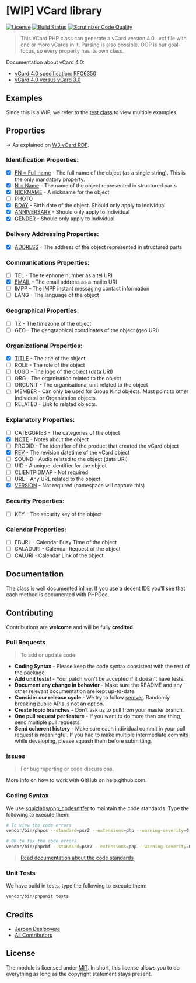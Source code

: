 # [WIP] VCard library

<!--[![Latest Stable Version](http://img.shields.io/packagist/v/jeroendesloovere/vcard.svg)](https://packagist.org/packages/jeroendesloovere/vcard)-->
[![License](http://img.shields.io/badge/license-MIT-lightgrey.svg)](https://github.com/jeroendesloovere/vcard/blob/master/LICENSE)
[![Build Status](https://travis-ci.org/jeroendesloovere/vcard.svg?branch=new-version)](https://travis-ci.org/jeroendesloovere/vcard)
[![Scrutinizer Code Quality](https://scrutinizer-ci.com/g/jeroendesloovere/vcard/badges/quality-score.png?b=new-version)](https://scrutinizer-ci.com/g/jeroendesloovere/vcard/?branch=new-version)

> This VCard PHP class can generate a vCard version 4.0. .vcf file with one or more vCards in it. Parsing is also possible. OOP is our goal-focus, so every property has its own class.

Documentation about vCard 4.0:
* [vCard 4.0 specification: RFC6350](https://tools.ietf.org/html/rfc6350)
* [vCard 4.0 versus vCard 3.0](https://devguide.calconnect.org/vCard/vcard-4/)

## Examples

Since this is a WIP, we refer to the [test class](tests/VCardTest.php) to view multiple examples.

## Properties

-> As explained on [W3 vCard RDF](https://www.w3.org/TR/vcard-rdf/).

### Identification Properties:
* [x] [FN = Full name](./src/Property/FullName.php) - The full name of the object (as a single string). This is the only mandatory property.
* [x] [N = Name](./src/Property/Name.php) - The name of the object represented in structured parts
* [x] [NICKNAME](./src/Property/Nickname.php) - A nickname for the object
* [ ] PHOTO
* [x] [BDAY](./src/Property/Birthdate.php) - Birth date of the object. Should only apply to Individual
* [x] [ANNIVERSARY](./src/Property/Anniversary.php) - Should only apply to Individual
* [x] [GENDER](./src/Property/Gender.php) - Should only apply to Individual

### Delivery Addressing Properties:
* [x] [ADDRESS](./src/Property/Address.php) - The address of the object represented in structured parts

### Communications Properties:
* [ ] TEL - The telephone number as a tel URI
* [x] [EMAIL](./src/Property/Email.php) - The email address as a mailto URI
* [ ] IMPP - The IMPP instant messaging contact information
* [ ] LANG - The language of the object

### Geographical Properties:
* [ ] TZ - The timezone of the object
* [ ] GEO - The geographical coordinates of the object (geo URI)

### Organizational Properties:
* [x] [TITLE](./src/Property/Title.php) - The title of the object
* [ ] ROLE - The role of the object
* [ ] LOGO - The logo of the object (data URI)
* [ ] ORG - The organisation related to the object
* [ ] ORGUNIT - The organisational unit related to the object
* [ ] MEMBER - Can only be used for Group Kind objects. Must point to other Individual or Organization objects.
* [ ] RELATED - Link to related objects.

### Explanatory Properties:
* [ ] CATEGORIES - The categories of the object
* [x] [NOTE](./src/Property/Note.php) - Notes about the object
* [ ] PRODID - The identifier of the product that created the vCard object
* [X] [REV](./src/Property/Parameter/Revision.php) - The revision datetime of the vCard object
* [ ] SOUND - Audio related to the object (data URI)
* [ ] UID - A unique identifier for the object
* [ ] CLIENTPIDMAP - Not required
* [ ] URL - Any URL related to the object
* [X] [VERSION](./src/Property/Parameter/Version.php) - Not required (namespace will capture this)

### Security Properties:
* [ ] KEY - The security key of the object

### Calendar Properties:
* [ ] FBURL - Calendar Busy Time of the object
* [ ] CALADURI - Calendar Request of the object
* [ ] CALURI - Calendar Link of the object

## Documentation

The class is well documented inline. If you use a decent IDE you'll see that each method is documented with PHPDoc.

## Contributing

Contributions are **welcome** and will be fully **credited**.

### Pull Requests

> To add or update code

- **Coding Syntax** - Please keep the code syntax consistent with the rest of the package.
- **Add unit tests!** - Your patch won't be accepted if it doesn't have tests.
- **Document any change in behavior** - Make sure the README and any other relevant documentation are kept up-to-date.
- **Consider our release cycle** - We try to follow [semver](http://semver.org/). Randomly breaking public APIs is not an option.
- **Create topic branches** - Don't ask us to pull from your master branch.
- **One pull request per feature** - If you want to do more than one thing, send multiple pull requests.
- **Send coherent history** - Make sure each individual commit in your pull request is meaningful. If you had to make multiple intermediate commits while developing, please squash them before submitting.

### Issues

> For bug reporting or code discussions.

More info on how to work with GitHub on help.github.com.

### Coding Syntax

We use [squizlabs/php_codesniffer](https://packagist.org/packages/squizlabs/php_codesniffer) to maintain the code standards.
Type the following to execute them:
```bash
# To view the code errors
vendor/bin/phpcs --standard=psr2 --extensions=php --warning-severity=0 --report=full "src"

# OR to fix the code errors
vendor/bin/phpcbf --standard=psr2 --extensions=php --warning-severity=0 --report=full "src"
```
> [Read documentation about the code standards](https://github.com/squizlabs/PHP_CodeSniffer/wiki)

### Unit Tests

We have build in tests, type the following to execute them:
```bash
vendor/bin/phpunit tests
```

## Credits

- [Jeroen Desloovere](https://github.com/jeroendesloovere)
- [All Contributors](https://github.com/jeroendesloovere/vcard/contributors)

## License

The module is licensed under [MIT](./LICENSE.md). In short, this license allows you to do everything as long as the copyright statement stays present.

